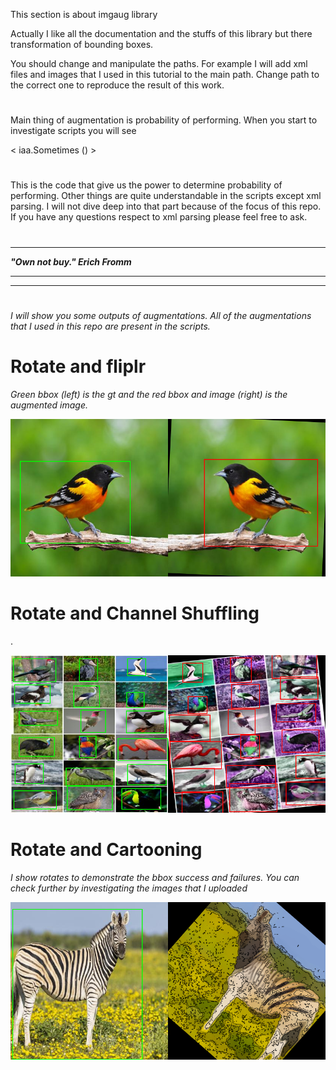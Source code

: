 ﻿This section is about imgaug library

Actually I like all the documentation and the stuffs of this library but there transformation of bounding boxes.

You should change and manipulate the paths. For example I will add xml files and images that I used in this tutorial to the main path. Change path to the correct one to reproduce the result of this work.


#

Main thing of augmentation is probability of performing. When you start to investigate scripts you will see 

< iaa.Sometimes () >

#
This is the code that give us the power to determine probability of performing. Other things are quite understandable in the scripts except xml parsing. I will not dive deep into that part because of the focus of this repo. If you have any questions respect to xml parsing please feel free to ask. 


#
***
**_"Own not buy." Erich Fromm_**
****
****
 

#

_I will show you some outputs of augmentations. All of the augmentations that I used in this repo are present in the scripts._ 
#

#

# Rotate and fliplr

_Green bbox (left) is the gt and the red bbox and image (right) is the augmented image._

![Rotate](https://github.com/abdullahbas/Data-Augmentation/blob/main/imgaugs/0.png?raw=true)
##
# Rotate and Channel Shuffling

.


![Channel Shuff](https://github.com/abdullahbas/Data-Augmentation/blob/main/imgaugs/1.png?raw=true)
#

# Rotate and Cartooning
_I show rotates to demonstrate the bbox success and failures. You can check further by investigating  the images that I uploaded_

![Line Plot](https://github.com/abdullahbas/Data-Augmentation/blob/main/imgaugs/24.png?raw=true
)

